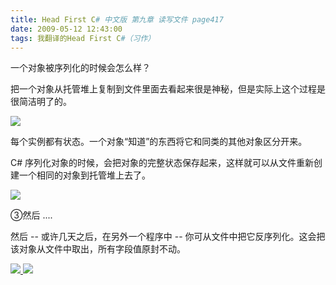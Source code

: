 ```yaml
---
title: Head First C# 中文版 第九章 读写文件 page417
date: 2009-05-12 12:43:00
tags: 我翻译的Head First C#（习作）
---
```

一个对象被序列化的时候会怎么样？

  

把一个对象从托管堆上复制到文件里面去看起来很是神秘，但是实际上这个过程是很简洁明了的。

  

![](https://p-blog.csdn.net/images/p_blog_csdn_net/cuipengfei1/EntryImages/20090512/2009-05-12_12-21-14.jpg)

每个实例都有状态。一个对象“知道”的东西将它和同类的其他对象区分开来。

C#  序列化对象的时候，会把对象的完整状态保存起来，这样就可以从文件重新创建一个相同的对象到托管堆上去了。

  

![](https://p-blog.csdn.net/images/p_blog_csdn_net/cuipengfei1/EntryImages/20090512/2009-05-12_12-32-38.jpg)

③然后  ....

  

然后  \--  或许几天之后，在另外一个程序中  \--  你可从文件中把它反序列化。这会把该对象从文件中取出，所有字段值原封不动。



[ ![](https://profile.csdnimg.cn/5/2/5/3_cuipengfei1)
![](https://g.csdnimg.cn/static/user-reg-year/1x/11.png)
](https://blog.csdn.net/cuipengfei1)





